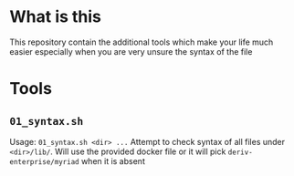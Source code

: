 # What is this
This repository contain the additional tools which make your life much easier especially when you are
very unsure the syntax of the file

# Tools
## `01_syntax.sh`
Usage: `01_syntax.sh <dir> ...`
Attempt to check syntax of all files under `<dir>/lib/`. Will use the provided docker file
or it will pick `deriv-enterprise/myriad` when it is absent
